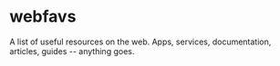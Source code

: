 # webfavs
A list of useful resources on the web. Apps, services, documentation, articles, guides -- anything goes.
